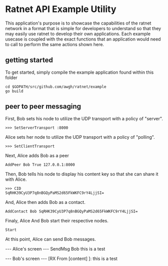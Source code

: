 # Ratnet API Example Utility
This application's purpose is to showcase the capabilities of the ratnet network in a format that is simple for developers to understand so that they may easily use ratnet to develop their own applications. Each example usecase is coupled with the exact functions that an application would need to call to perform the same actions shown here.
## getting started
To get started, simply compile the example application found within this folder
```
cd $GOPATH/src/github.com/awgh/ratnet/example
go build
```

## peer to peer messaging
First, Bob sets his node to utilize the UDP transport with a policy of "server".

```
>>> SetServerTransport :8000
```

Alice sets her node to utilize the UDP transport with a policy of "polling".

```
>>> SetClientTransport
```

Next, Alice adds Bob as a peer

```
AddPeer Bob True 127.0.0.1:8000
```

Then, Bob tells his node to display his content key so that she can share it with Alice.

```
>>> CID
SqRHK39CyU3P7q8nBGQyPaMS2d65FkWKFC9rY4LjjSI=
```

And, Alice then adds Bob as a contact.

```
AddContact Bob SqRHK39CyU3P7q8nBGQyPaMS2d65FkWKFC9rY4LjjSI=
```

Finaly, Alice And Bob start their respective nodes.
```
Start
```

At this point, Alice can send Bob messages.

--- Alice's screen ---
SendMsg Bob this is a test

--- Bob's screen ---
[RX From [content] ]: this is a test
```
